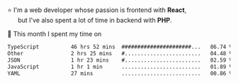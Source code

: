 ⭐ I'm a web developer whose passion is frontend with <b>React</b>,<br/>
&nbsp; &nbsp; &nbsp; but I've also spent a lot of time in backend with <b>PHP</b>.

📅 This month I spent my time on

<!--START_SECTION:waka-->

```txt
TypeScript          46 hrs 52 mins  ######################...   86.74 %
Other               2 hrs 25 mins   #........................   04.48 %
JSON                1 hr 23 mins    #........................   02.59 %
JavaScript          1 hr 1 min      .........................   01.89 %
YAML                27 mins         .........................   00.86 %
```

<!--END_SECTION:waka-->
